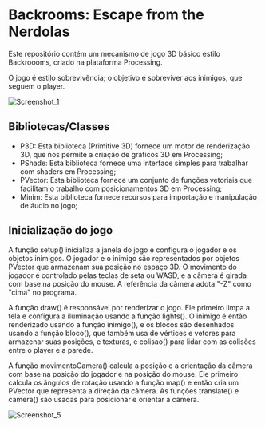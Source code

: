 # Backrooms: Escape from the Nerdolas

Este repositório contém um mecanismo de jogo 3D básico estilo Backroooms, criado na plataforma Processing.

O jogo é estilo sobrevivência; o objetivo é sobreviver aos inimigos, que seguem o player.

![Screenshot_1](https://github.com/luccafm1/LGBT-Engine/assets/45906809/d2259f06-8669-496b-9841-5165d89690ce)

## Bibliotecas/Classes
- P3D: Esta biblioteca (Primitive 3D) fornece um motor de renderização 3D, que nos permite a criação de gráficos 3D em Processing;
- PShade: Esta biblioteca fornece uma interface simples para trabalhar com shaders em Processing;
- PVector: Esta biblioteca fornece um conjunto de funções vetoriais que facilitam o trabalho com posicionamentos 3D em Processing;
- Minim: Esta biblioteca fornece recursos para importação e manipulação de áudio no jogo; 

## Inicialização do jogo
A função setup() inicializa a janela do jogo e configura o jogador e os objetos inimigos. O jogador e o inimigo são representados por objetos PVector que armazenam sua posição no espaço 3D. O movimento do jogador é controlado pelas teclas de seta ou WASD, e a câmera é girada com base na posição do mouse. A referência da câmera adota "-Z" como "cima" no programa.

A função draw() é responsável por renderizar o jogo. Ele primeiro limpa a tela e configura a iluminação usando a função lights(). O inimigo é então renderizado usando a função inimigo(), e os blocos são desenhados usando a função bloco(), que também usa de vértices e vetores para armazenar suas posições, e texturas, e colisao() para lidar com as colisões entre o player e a parede.

A função movimentoCamera() calcula a posição e a orientação da câmera com base na posição do jogador e na posição do mouse. Ele primeiro calcula os ângulos de rotação usando a função map() e então cria um PVector que representa a direção da câmera. As funções translate() e camera() são usadas para posicionar e orientar a câmera.
 
![Screenshot_5](https://user-images.githubusercontent.com/45906809/235815387-fe450b5c-36b8-4774-999c-115f7ce624d4.png)
